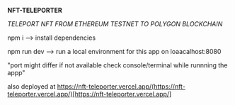 **NFT-TELEPORTER**

_TELEPORT NFT FROM ETHEREUM TESTNET TO POLYGON BLOCKCHAIN_


npm i --> install dependencies

npm run dev --> run a local environment for this app on loaacalhost:8080

"port might differ if not available check console/terminal while runnning the appp"


also deployed at https://nft-teleporter.vercel.app/(https://nft-teleporter.vercel.app/)[https://nft-teleporter.vercel.app/]

